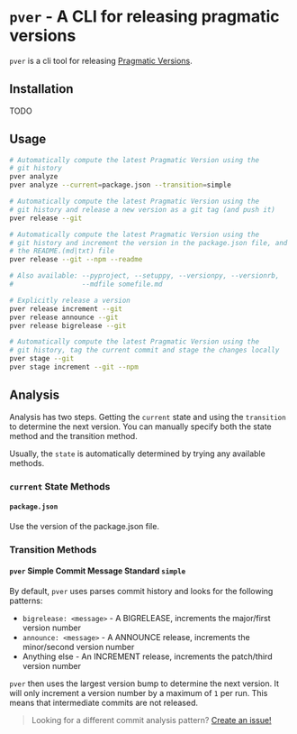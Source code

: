# `pver` - A CLI for releasing pragmatic versions

`pver` is a cli tool for releasing [Pragmatic Versions](https://pragmaticversioning.com).

## Installation

TODO

## Usage

```bash
# Automatically compute the latest Pragmatic Version using the
# git history
pver analyze
pver analyze --current=package.json --transition=simple

# Automatically compute the latest Pragmatic Version using the
# git history and release a new version as a git tag (and push it)
pver release --git

# Automatically compute the latest Pragmatic Version using the
# git history and increment the version in the package.json file, and
# the README.(md|txt) file
pver release --git --npm --readme

# Also available: --pyproject, --setuppy, --versionpy, --versionrb,
#                 --mdfile somefile.md

# Explicitly release a version
pver release increment --git
pver release announce --git
pver release bigrelease --git

# Automatically compute the latest Pragmatic Version using the
# git history, tag the current commit and stage the changes locally
pver stage --git
pver stage increment --git --npm
```

## Analysis

Analysis has two steps. Getting the `current` state and using the `transition` to
determine the next version. You can manually specify both the state method and
the transition method.

Usually, the `state` is automatically determined by trying any available methods.

### `current` State Methods

#### `package.json`

Use the version of the package.json file.

### Transition Methods

#### `pver` Simple Commit Message Standard `simple`

By default, `pver` uses parses commit history and looks for the following patterns:

- `bigrelease: <message>` - A BIGRELEASE, increments the major/first version number
- `announce: <message>` - A ANNOUNCE release, increments the minor/second version number
- Anything else - An INCREMENT release, increments the patch/third version number

`pver` then uses the largest version bump to determine the next version. It will
only increment a version number by a maximum of `1` per run. This means that
intermediate commits are not released.

> Looking for a different commit analysis pattern? [Create an issue!](#)
